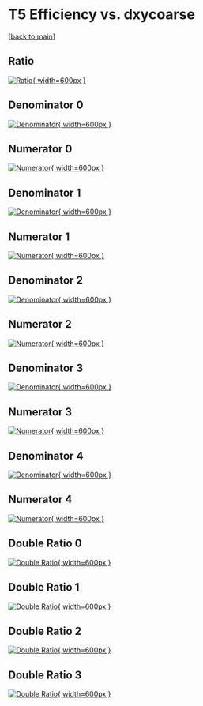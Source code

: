 # T5 Efficiency vs. dxycoarse

[[back to main](./)]



## Ratio

[![Ratio](../mtv/var/T5_loweta_13_1_eff_dxycoarse.png){ width=600px }](../mtv/var/T5_loweta_13_1_eff_dxycoarse.pdf)

## Denominator 0

[![Denominator](../mtv/den/T5_loweta_13_1_eff_dxycoarse_den0.png){ width=600px }](../mtv/den/T5_loweta_13_1_eff_dxycoarse_den0.pdf)

## Numerator 0

[![Numerator](../mtv/num/T5_loweta_13_1_eff_dxycoarse_num0.png){ width=600px }](../mtv/num/T5_loweta_13_1_eff_dxycoarse_num0.pdf)

## Denominator 1

[![Denominator](../mtv/den/T5_loweta_13_1_eff_dxycoarse_den1.png){ width=600px }](../mtv/den/T5_loweta_13_1_eff_dxycoarse_den1.pdf)

## Numerator 1

[![Numerator](../mtv/num/T5_loweta_13_1_eff_dxycoarse_num1.png){ width=600px }](../mtv/num/T5_loweta_13_1_eff_dxycoarse_num1.pdf)

## Denominator 2

[![Denominator](../mtv/den/T5_loweta_13_1_eff_dxycoarse_den2.png){ width=600px }](../mtv/den/T5_loweta_13_1_eff_dxycoarse_den2.pdf)

## Numerator 2

[![Numerator](../mtv/num/T5_loweta_13_1_eff_dxycoarse_num2.png){ width=600px }](../mtv/num/T5_loweta_13_1_eff_dxycoarse_num2.pdf)

## Denominator 3

[![Denominator](../mtv/den/T5_loweta_13_1_eff_dxycoarse_den3.png){ width=600px }](../mtv/den/T5_loweta_13_1_eff_dxycoarse_den3.pdf)

## Numerator 3

[![Numerator](../mtv/num/T5_loweta_13_1_eff_dxycoarse_num3.png){ width=600px }](../mtv/num/T5_loweta_13_1_eff_dxycoarse_num3.pdf)

## Denominator 4

[![Denominator](../mtv/den/T5_loweta_13_1_eff_dxycoarse_den4.png){ width=600px }](../mtv/den/T5_loweta_13_1_eff_dxycoarse_den4.pdf)

## Numerator 4

[![Numerator](../mtv/num/T5_loweta_13_1_eff_dxycoarse_num4.png){ width=600px }](../mtv/num/T5_loweta_13_1_eff_dxycoarse_num4.pdf)

## Double Ratio 0

[![Double Ratio](../mtv/ratio/T5_loweta_13_1_eff_dxycoarse_ratio0.png){ width=600px }](../mtv/ratio/T5_loweta_13_1_eff_dxycoarse_ratio0.pdf)

## Double Ratio 1

[![Double Ratio](../mtv/ratio/T5_loweta_13_1_eff_dxycoarse_ratio1.png){ width=600px }](../mtv/ratio/T5_loweta_13_1_eff_dxycoarse_ratio1.pdf)

## Double Ratio 2

[![Double Ratio](../mtv/ratio/T5_loweta_13_1_eff_dxycoarse_ratio2.png){ width=600px }](../mtv/ratio/T5_loweta_13_1_eff_dxycoarse_ratio2.pdf)

## Double Ratio 3

[![Double Ratio](../mtv/ratio/T5_loweta_13_1_eff_dxycoarse_ratio3.png){ width=600px }](../mtv/ratio/T5_loweta_13_1_eff_dxycoarse_ratio3.pdf)

